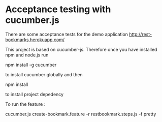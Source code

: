 Acceptance testing with cucumber.js
===================================

There are some acceptance tests for the demo application http://rest-bookmarks.herokuapp.com/

This project is based on cucumber-js. Therefore once you have installed npm and node.js run

  npm install -g cucumber

to install cucumber globally and then

  npm install

to install project depedency

To run the feature :

  cucumber.js create-bookmark.feature -r restbookmark.steps.js -f pretty


